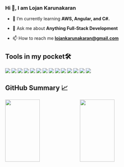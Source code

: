 ### Hi 👋, I am Lojan Karunakaran

- 🌱 I’m currently learning **AWS, Angular, and C#.**

- 💬 Ask me about **Anything Full-Stack Development**

- 📫 How to reach me **lojankarunakaran@gmail.com**

## Tools in my pocket🛠
<p float="left">
  <img src="https://img.shields.io/badge/html5%20-%2312100E.svg?&style=for-the-badge&logo=html5&logoColor=E34F26" >
  <img src="https://img.shields.io/badge/css3%20-%2312100E.svg?&style=for-the-badge&logo=css3&logoColor=1572B6" >
  <img src="https://img.shields.io/badge/javascript%20-%2312100E.svg?&style=for-the-badge&logo=javascript&logoColor=F7DF1E" >
  <img src="https://img.shields.io/badge/-MongoDB%20-%2312100E.svg?style=for-the-badge&logo=mongodb&logoColor=1AA121">
  <img src="https://img.shields.io/badge/-Expressjs%20-%2312100E.svg?style=for-the-badge&logo=express">
  <img src="https://img.shields.io/badge/react%20-%2312100E.svg?&style=for-the-badge&logo=react" >
  <img src="https://img.shields.io/badge/-Nodejs%20-%2312100E.svg?style=for-the-badge&logo=Node.js&logoColor=3C873A">
  <img src="https://img.shields.io/badge/-Java%20-%2312100E.svg?style=for-the-badge&logo=java&logoColor=007396">
  <img src="https://img.shields.io/badge/-python%20-%2312100E.svg?&style=for-the-badge&logo=python&logoColor=3776AB" >
  <img src="https://img.shields.io/badge/git%20-%2312100E.svg?&style=for-the-badge&logo=git&logoColor=F05033" >
  <img src="https://img.shields.io/badge/-VS%20Code-%2312100E.svg?style=for-the-badge&logo=Visual-studio-code&logoColor=007ACC" >
  <img src="https://img.shields.io/badge/-JSON%20-%2312100E.svg?style=for-the-badge&logo=json&logoColor=02569B">
  <img src="https://img.shields.io/badge/-SQL%20-%2312100E.svg?style=for-the-badge&logo=SQL&logoColor=003B57">
  <img src="https://img.shields.io/badge/-PostMan%20-%2312100E.svg?style=for-the-badge&logo=postman">
</p>

## GitHub Summary 📈  
<img src="https://github-readme-stats.vercel.app/api/top-langs/?username=lojank&layout=compact" width=47% align=left height="200px" >
<img align="center" src="https://github-readme-stats.vercel.app/api?username=lojank&show_icons=true&locale=en" width=47% align=right height="200px"/>


<!--
**lojank/lojank** is a ✨ _special_ ✨ repository because its `README.md` (this file) appears on your GitHub profile.

Here are some ideas to get you started:

- 🔭 I’m currently working on ...
- 🌱 I’m currently learning ...
- 👯 I’m looking to collaborate on ...
- 🤔 I’m looking for help with ...
- 💬 Ask me about ...
- 📫 How to reach me: ...
- 😄 Pronouns: ...
- ⚡ Fun fact: ...
-->
